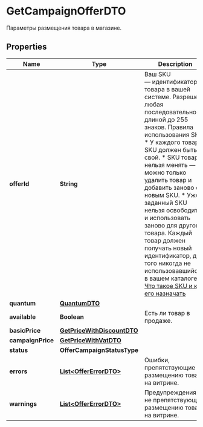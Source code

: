 

# GetCampaignOfferDTO

Параметры размещения товара в магазине.

## Properties

| Name | Type | Description | Notes |
|------------ | ------------- | ------------- | -------------|
|**offerId** | **String** | Ваш SKU — идентификатор товара в вашей системе.  Разрешена любая последовательность длиной до 255 знаков.  Правила использования SKU:  * У каждого товара SKU должен быть свой.  * SKU товара нельзя менять — можно только удалить товар и добавить заново с новым SKU.  * Уже заданный SKU нельзя освободить и использовать заново для другого товара. Каждый товар должен получать новый идентификатор, до того никогда не использовавшийся в вашем каталоге.  [Что такое SKU и как его назначать](https://yandex.ru/support/marketplace/assortment/add/index.html#fields)  |  |
|**quantum** | [**QuantumDTO**](QuantumDTO.md) |  |  [optional] |
|**available** | **Boolean** | Есть ли товар в продаже.  |  [optional] |
|**basicPrice** | [**GetPriceWithDiscountDTO**](GetPriceWithDiscountDTO.md) |  |  [optional] |
|**campaignPrice** | [**GetPriceWithVatDTO**](GetPriceWithVatDTO.md) |  |  [optional] |
|**status** | **OfferCampaignStatusType** |  |  [optional] |
|**errors** | [**List&lt;OfferErrorDTO&gt;**](OfferErrorDTO.md) | Ошибки, препятствующие размещению товара на витрине.  |  [optional] |
|**warnings** | [**List&lt;OfferErrorDTO&gt;**](OfferErrorDTO.md) | Предупреждения, не препятствующие размещению товара на витрине.  |  [optional] |



